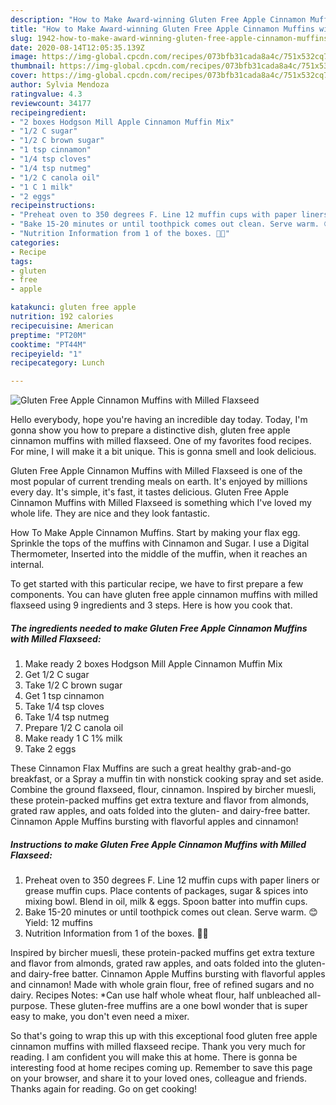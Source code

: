```yaml
---
description: "How to Make Award-winning Gluten Free Apple Cinnamon Muffins with Milled Flaxseed"
title: "How to Make Award-winning Gluten Free Apple Cinnamon Muffins with Milled Flaxseed"
slug: 1942-how-to-make-award-winning-gluten-free-apple-cinnamon-muffins-with-milled-flaxseed
date: 2020-08-14T12:05:35.139Z
image: https://img-global.cpcdn.com/recipes/073bfb31cada8a4c/751x532cq70/gluten-free-apple-cinnamon-muffins-with-milled-flaxseed-recipe-main-photo.jpg
thumbnail: https://img-global.cpcdn.com/recipes/073bfb31cada8a4c/751x532cq70/gluten-free-apple-cinnamon-muffins-with-milled-flaxseed-recipe-main-photo.jpg
cover: https://img-global.cpcdn.com/recipes/073bfb31cada8a4c/751x532cq70/gluten-free-apple-cinnamon-muffins-with-milled-flaxseed-recipe-main-photo.jpg
author: Sylvia Mendoza
ratingvalue: 4.3
reviewcount: 34177
recipeingredient:
- "2 boxes Hodgson Mill Apple Cinnamon Muffin Mix"
- "1/2 C sugar"
- "1/2 C brown sugar"
- "1 tsp cinnamon"
- "1/4 tsp cloves"
- "1/4 tsp nutmeg"
- "1/2 C canola oil"
- "1 C 1 milk"
- "2 eggs"
recipeinstructions:
- "Preheat oven to 350 degrees F. Line 12 muffin cups with paper liners or grease muffin cups. Place contents of packages, sugar &amp; spices into mixing bowl. Blend in oil, milk &amp; eggs. Spoon batter into muffin cups."
- "Bake 15-20 minutes or until toothpick comes out clean. Serve warm. 😊 Yield: 12 muffins"
- "Nutrition Information from 1 of the boxes. 👍🏼"
categories:
- Recipe
tags:
- gluten
- free
- apple

katakunci: gluten free apple 
nutrition: 192 calories
recipecuisine: American
preptime: "PT20M"
cooktime: "PT44M"
recipeyield: "1"
recipecategory: Lunch

---
```



![Gluten Free Apple Cinnamon Muffins with Milled Flaxseed](https://img-global.cpcdn.com/recipes/073bfb31cada8a4c/751x532cq70/gluten-free-apple-cinnamon-muffins-with-milled-flaxseed-recipe-main-photo.jpg)

Hello everybody, hope you're having an incredible day today. Today, I'm gonna show you how to prepare a distinctive dish, gluten free apple cinnamon muffins with milled flaxseed. One of my favorites food recipes. For mine, I will make it a bit unique. This is gonna smell and look delicious.

Gluten Free Apple Cinnamon Muffins with Milled Flaxseed is one of the most popular of current trending meals on earth. It's enjoyed by millions every day. It's simple, it's fast, it tastes delicious. Gluten Free Apple Cinnamon Muffins with Milled Flaxseed is something which I've loved my whole life. They are nice and they look fantastic.

How To Make Apple Cinnamon Muffins. Start by making your flax egg. Sprinkle the tops of the muffins with Cinnamon and Sugar. I use a Digital Thermometer, Inserted into the middle of the muffin, when it reaches an internal.


To get started with this particular recipe, we have to first prepare a few components. You can have gluten free apple cinnamon muffins with milled flaxseed using 9 ingredients and 3 steps. Here is how you cook that.

<!--inarticleads1-->

##### The ingredients needed to make Gluten Free Apple Cinnamon Muffins with Milled Flaxseed:

1. Make ready 2 boxes Hodgson Mill Apple Cinnamon Muffin Mix
1. Get 1/2 C sugar
1. Take 1/2 C brown sugar
1. Get 1 tsp cinnamon
1. Take 1/4 tsp cloves
1. Take 1/4 tsp nutmeg
1. Prepare 1/2 C canola oil
1. Make ready 1 C 1% milk
1. Take 2 eggs


These Cinnamon Flax Muffins are such a great healthy grab-and-go breakfast, or a Spray a muffin tin with nonstick cooking spray and set aside. Combine the ground flaxseed, flour, cinnamon. Inspired by bircher muesli, these protein-packed muffins get extra texture and flavor from almonds, grated raw apples, and oats folded into the gluten- and dairy-free batter. Cinnamon Apple Muffins bursting with flavorful apples and cinnamon! 

<!--inarticleads2-->

##### Instructions to make Gluten Free Apple Cinnamon Muffins with Milled Flaxseed:

1. Preheat oven to 350 degrees F. Line 12 muffin cups with paper liners or grease muffin cups. Place contents of packages, sugar &amp; spices into mixing bowl. Blend in oil, milk &amp; eggs. Spoon batter into muffin cups.
1. Bake 15-20 minutes or until toothpick comes out clean. Serve warm. 😊 Yield: 12 muffins
1. Nutrition Information from 1 of the boxes. 👍🏼


Inspired by bircher muesli, these protein-packed muffins get extra texture and flavor from almonds, grated raw apples, and oats folded into the gluten- and dairy-free batter. Cinnamon Apple Muffins bursting with flavorful apples and cinnamon! Made with whole grain flour, free of refined sugars and no dairy. Recipes Notes: *Can use half whole wheat flour, half unbleached all-purpose. These gluten-free muffins are a one bowl wonder that is super easy to make, you don&#39;t even need a mixer. 

So that's going to wrap this up with this exceptional food gluten free apple cinnamon muffins with milled flaxseed recipe. Thank you very much for reading. I am confident you will make this at home. There is gonna be interesting food at home recipes coming up. Remember to save this page on your browser, and share it to your loved ones, colleague and friends. Thanks again for reading. Go on get cooking!
